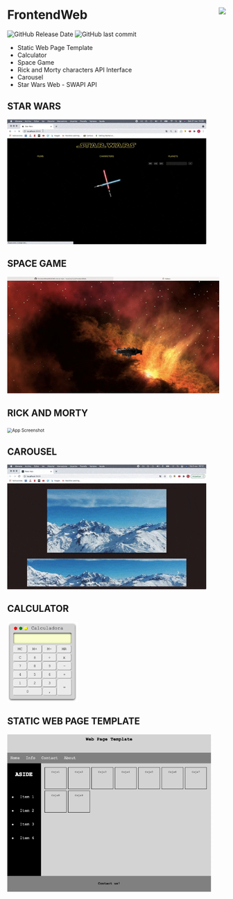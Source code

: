 # FrontendWeb <img src="https://www.nebrija.com/lp/2019/inc/common/assets/img/logo_nebrija.png" height="50px" align="right" />
![GitHub Release Date](https://img.shields.io/github/release-date/rocioruizruiz/FrontendWeb)
![GitHub last commit](https://img.shields.io/github/last-commit/rocioruizruiz/FrontendWeb)

* Static Web Page Template
* Calculator
* Space Game
* Rick and Morty characters API Interface
* Carousel
* Star Wars Web - SWAPI API

## STAR WARS

<img src="https://github.com/rocioruizruiz/FrontendWeb/blob/main/StarWars/img/StarWars.gif" alt="App Screenshot" style="zoom: 70%" />

## SPACE GAME

<img src="https://github.com/rocioruizruiz/FrontendWeb/blob/main/SpaceGame/img/SpaceGame.gif" alt="App Screenshot" style="zoom: 70%" />

## RICK AND MORTY

<img src="https://github.com/rocioruizruiz/FrontendWeb/blob/main/Rick&Morty/img/Rick&Morty.gif" alt="App Screenshot" style="zoom: 70%" />

## CAROUSEL

<img 
src="https://github.com/rocioruizruiz/FrontendWeb/blob/main/Carousel/img/Carousel.gif" alt="App Screenshot" style="zoom: 70%" />

## CALCULATOR

<img src="https://github.com/rocioruizruiz/FrontendWeb/blob/main/Calculadora/img/calculator.png" alt="App Screenshot" style="zoom: 70%" />

## STATIC WEB PAGE TEMPLATE

<img src="https://github.com/rocioruizruiz/FrontendWeb/blob/main/WebTemplate/img/StaticWebTemplate.png" alt="App Screenshot" style="zoom: 70%" />
